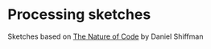 # Processing sketches
Sketches based on [The Nature of Code](http://natureofcode.com/) by Daniel Shiffman